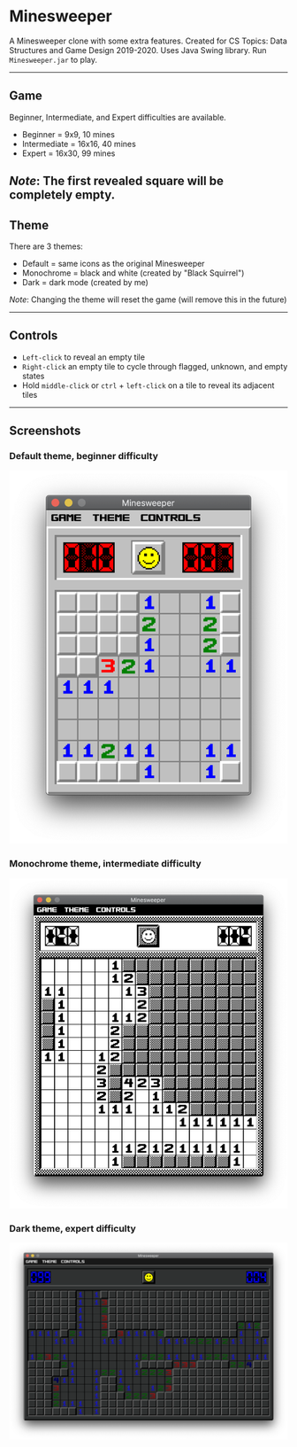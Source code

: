 # Minesweeper
A Minesweeper clone with some extra features. Created for CS Topics: Data Structures and Game Design 2019-2020. Uses Java Swing library. 
Run `Minesweeper.jar` to play.

---

## Game
Beginner, Intermediate, and Expert difficulties are available. 
* Beginner = 9x9, 10 mines
* Intermediate = 16x16, 40 mines
* Expert = 16x30, 99 mines

_Note_: The first revealed square will be completely empty. 
---

## Theme
There are 3 themes:
* Default = same icons as the original Minesweeper
* Monochrome = black and white (created by "Black Squirrel")
* Dark = dark mode (created by me)

_Note_: Changing the theme will reset the game (will remove this in the future)

---

## Controls
* `Left-click` to reveal an empty tile
* `Right-click` an empty tile to cycle through flagged, unknown, and empty states
* Hold `middle-click` or `ctrl` + `left-click` on a tile to reveal its adjacent tiles

---

## Screenshots
### Default theme, beginner difficulty
![Default theme, beginner difficulty](./screenshots/1.png)
### Monochrome theme, intermediate difficulty
![Monochrome theme, intermediate difficulty](./screenshots/2.png)
### Dark theme, expert difficulty
![Dark theme, expert difficulty](./screenshots/3.png)
